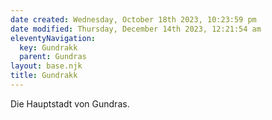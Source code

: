 ```yaml
---
date created: Wednesday, October 18th 2023, 10:23:59 pm
date modified: Thursday, December 14th 2023, 12:21:54 am
eleventyNavigation:
  key: Gundrakk
  parent: Gundras
layout: base.njk
title: Gundrakk
---
```


Die Hauptstadt von Gundras.